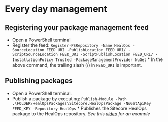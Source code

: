 # Every day management

## Registering your package management feed

* Open a PowerShell terminal
* Register the feed: `Register-PSRepository -Name HealOps -SourceLocation FEED_URI -PublishLocation FEED_URI/ -ScriptSourceLocation FEED_URI -ScriptPublishLocation FEED_URI/ -InstallationPolicy Trusted -PackageManagementProvider NuGet`
        * In the above command, the trailing slash (/) in `FEED_URI` is important.

## Publishing packages

* Open a PowerShell terminal.
* Publish a package by executing: `Publish-Module -Path .\FOLDER\HealOpsPackages\Sitecore.HealOpsPackage -NuGetApiKey FEED_KEY -Repository HealOps`
        * Publishes the Sitecore HealOps package to the HealOps repository.
        _See this [video]() for an example_